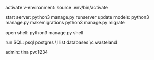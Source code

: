 activate v-environment: source .env/bin/activate

start server: python3 manage.py runserver
update models: python3 manage.py makemigrations
python3 manage.py migrate

open shell: python3 manage.py shell

run SQL: psql postgres
\l list databases
\c wasteland

admin: tina
pw:1234

